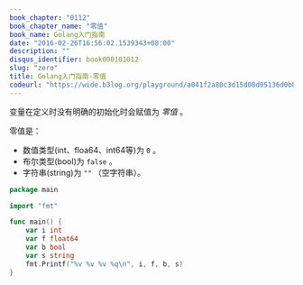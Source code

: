 ```yaml
---
book_chapter: "0112"
book_chapter_name: "零值"
book_name: Golang入门指南
date: "2016-02-26T16:56:02.1539343+08:00"
description: ""
disqus_identifier: book000101012
slug: "zero"
title: Golang入门指南-零值
codeurl: "https://wide.b3log.org/playground/a041f2a80c3d15d08d05136d0b8558a6.go"
---
```



变量在定义时没有明确的初始化时会赋值为 _零值_ 。

零值是：

- 数值类型(int、floa64、int64等)为 `0` 。
- 布尔类型(bool)为 `false` 。
- 字符串(string)为 `""` （空字符串）。

```Go
package main

import "fmt"

func main() {
	var i int
	var f float64
	var b bool
	var s string
	fmt.Printf("%v %v %v %q\n", i, f, b, s)
}

```

